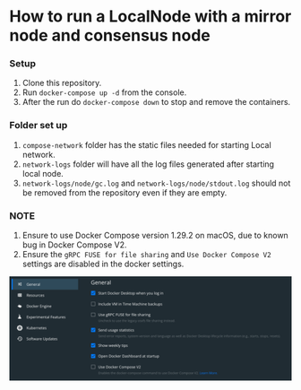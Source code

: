 # How to run a LocalNode with a mirror node and consensus node

### Setup

1. Clone this repository.
2. Run `docker-compose up -d` from the console.
3. After the run do `docker-compose down` to stop and remove the containers.

### Folder set up
1. `compose-network` folder has the static files needed for starting Local network.
2. `network-logs` folder will have all the log files generated after starting local node.
3. `network-logs/node/gc.log` and `network-logs/node/stdout.log` should not be removed from the repository even if they are empty.

### NOTE
1. Ensure to use Docker Compose version 1.29.2 on macOS, due to known bug in Docker Compose V2. 
2. Ensure the `gRPC FUSE for file sharing` and `Use Docker Compose V2` settings are disabled in the docker settings.

![docker-compose-settings.png](docker-compose-settings.png)